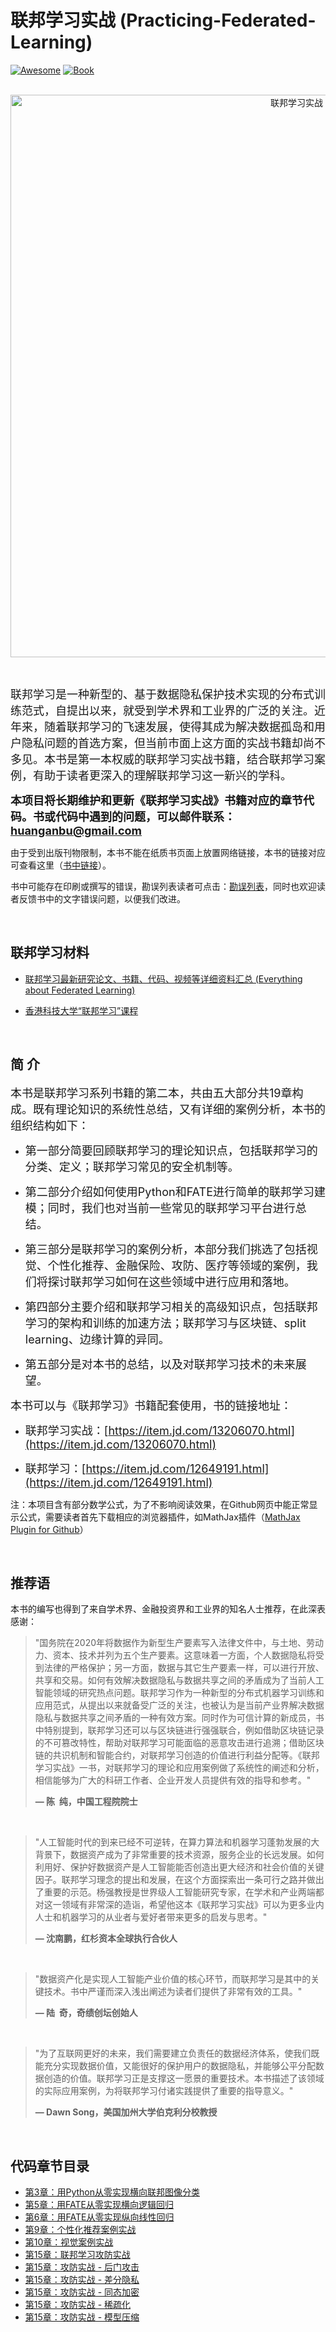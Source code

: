 # 联邦学习实战 (Practicing-Federated-Learning)

 [![Awesome](https://img.shields.io/badge/Awesome-Federated%20Learning-blue)](https://github.com/innovation-cat/Awesome-Federated-Machine-Learning) [![Book](https://img.shields.io/badge/Book-Purchase-brightgreen)](https://item.jd.com/13206070.html)    
&nbsp;

<div align=center>
<img width="900" src="figures/cover2.png" alt="联邦学习实战"/>
</div>


&nbsp; 

<font size=4>联邦学习是一种新型的、基于数据隐私保护技术实现的分布式训练范式，自提出以来，就受到学术界和工业界的广泛的关注。近年来，随着联邦学习的飞速发展，使得其成为解决数据孤岛和用户隐私问题的首选方案，但当前市面上这方面的实战书籍却尚不多见。本书是第一本权威的联邦学习实战书籍，结合联邦学习案例，有助于读者更深入的理解联邦学习这一新兴的学科。</font>

<font size=4>**本项目将长期维护和更新《联邦学习实战》书籍对应的章节代码。书或代码中遇到的问题，可以邮件联系：huanganbu@gmail.com**</font>

由于受到出版刊物限制，本书不能在纸质书页面上放置网络链接，本书的链接对应可查看这里（[书中链接](figures/link.md)）。

书中可能存在印刷或撰写的错误，勘误列表读者可点击：[勘误列表](errata/README.md)，同时也欢迎读者反馈书中的文字错误问题，以便我们改进。

&nbsp;

## 联邦学习材料

- [联邦学习最新研究论文、书籍、代码、视频等详细资料汇总 (Everything about Federated Learning)](https://github.com/innovation-cat/Awesome-Federated-Machine-Learning)

- [香港科技大学“联邦学习”课程](https://ising.cse.ust.hk/fl/index.html)

&nbsp;

## 简  介

<font size=4>本书是联邦学习系列书籍的第二本，共由五大部分共19章构成。既有理论知识的系统性总结，又有详细的案例分析，本书的组织结构如下：</font>

- <font size=4>第一部分简要回顾联邦学习的理论知识点，包括联邦学习的分类、定义；联邦学习常见的安全机制等。</font>

- <font size=4>第二部分介绍如何使用Python和FATE进行简单的联邦学习建模；同时，我们也对当前一些常见的联邦学习平台进行总结。</font>

- <font size=4>第三部分是联邦学习的案例分析，本部分我们挑选了包括视觉、个性化推荐、金融保险、攻防、医疗等领域的案例，我们将探讨联邦学习如何在这些领域中进行应用和落地。</font>

- <font size=4>第四部分主要介绍和联邦学习相关的高级知识点，包括联邦学习的架构和训练的加速方法；联邦学习与区块链、split learning、边缘计算的异同。</font>

- <font size=4>第五部分是对本书的总结，以及对联邦学习技术的未来展望。</font>



<font size=4>本书可以与《联邦学习》书籍配套使用，书的链接地址：</font>

- <font size=4>联邦学习实战：[https://item.jd.com/13206070.html](https://item.jd.com/13206070.html)</font>

- <font size=4>联邦学习：[https://item.jd.com/12649191.html](https://item.jd.com/12649191.html)</font>



注：本项目含有部分数学公式，为了不影响阅读效果，在Github网页中能正常显示公式，需要读者首先下载相应的浏览器插件，如MathJax插件（[MathJax Plugin for Github](https://chrome.google.com/webstore/detail/mathjax-plugin-for-github/ioemnmodlmafdkllaclgeombjnmnbima)）

&nbsp;

## 推荐语

本书的编写也得到了来自学术界、金融投资界和工业界的知名人士推荐，在此深表感谢：

> <p>"国务院在2020年将数据作为新型生产要素写入法律文件中，与土地、劳动力、资本、技术并列为五个生产要素。这意味着一方面，个人数据隐私将受到法律的严格保护；另一方面，数据与其它生产要素一样，可以进行开放、共享和交易。如何有效解决数据隐私与数据共享之间的矛盾成为了当前人工智能领域的研究热点问题。联邦学习作为一种新型的分布式机器学习训练和应用范式，从提出以来就备受广泛的关注，也被认为是当前产业界解决数据隐私与数据共享之间矛盾的一种有效方案。同时作为可信计算的新成员，书中特别提到，联邦学习还可以与区块链进行强强联合，例如借助区块链记录的不可篡改特性，帮助对联邦学习可能面临的恶意攻击进行追溯；借助区块链的共识机制和智能合约，对联邦学习创造的价值进行利益分配等。《联邦学习实战》一书，对联邦学习的理论和应用案例做了系统性的阐述和分析，相信能够为广大的科研工作者、企业开发人员提供有效的指导和参考。"</p>
> <b>&mdash; 陈  纯，中国工程院院士</b>

&nbsp;

> <p>"人工智能时代的到来已经不可逆转，在算力算法和机器学习蓬勃发展的大背景下，数据资产成为了非常重要的技术资源，服务企业的长远发展。如何利用好、保护好数据资产是人工智能能否创造出更大经济和社会价值的关键因子。联邦学习理念的提出和发展，在这个方面探索出一条可行之路并做出了重要的示范。杨强教授是世界级人工智能研究专家，在学术和产业两端都对这一领域有非常深的造诣，希望他这本《联邦学习实战》可以为更多业内人士和机器学习的从业者与爱好者带来更多的启发与思考。"</p>
>
> <b>&mdash;  沈南鹏，红杉资本全球执行合伙人</b>

&nbsp;

> <p>"数据资产化是实现人工智能产业价值的核心环节，而联邦学习是其中的关键技术。书中严谨而深入浅出阐述为读者们提供了非常有效的工具。"</p>
>
> <b>&mdash; 陆  奇，奇绩创坛创始人</b>

&nbsp;

> <p>"为了互联网更好的未来，我们需要建立负责任的数据经济体系，使我们既能充分实现数据价值，又能很好的保护用户的数据隐私，并能够公平分配数据创造的价值。联邦学习正是支撑这一愿景的重要技术。本书描述了该领域的实际应用案例，为将联邦学习付诸实践提供了重要的指导意义。"</p>
>
> <b>&mdash; Dawn Song，美国加州大学伯克利分校教授</b>


&nbsp;

## 代码章节目录

 * [第3章：用Python从零实现横向联邦图像分类](chapter03_Python_image_classification)
 * [第5章：用FATE从零实现横向逻辑回归](chapter05_FATE_HFL)
 * [第6章：用FATE从零实现纵向线性回归](chapter06_FATE_VFL)
 * [第9章：个性化推荐案例实战](chapter09_Recommendation)
 * [第10章：视觉案例实战](chapter10_Computer_Vision)
 * [第15章：联邦学习攻防实战](chapter15_Attack_and_Defense)
 * [第15章：攻防实战 - 后门攻击](chapter15_Backdoor_Attack)
 * [第15章：攻防实战 - 差分隐私](chapter15_Differential_Privacy)
 * [第15章：攻防实战 - 同态加密](chapter15_Homomorphic_Encryption)
 * [第15章：攻防实战 - 稀疏化](chapter15_Sparsity)
 * [第15章：攻防实战 - 模型压缩](chapter15_Compression) 

